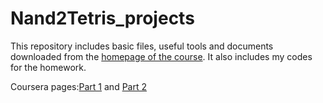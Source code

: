 # Nand2Tetris_projects
This repository includes basic files, useful tools and documents downloaded from the [homepage of the course](https://www.nand2tetris.org/).
It also includes my codes for the homework.

Coursera pages:[Part 1](https://www.coursera.org/learn/build-a-computer/) and [Part 2](https://www.coursera.org/learn/nand2tetris2)
